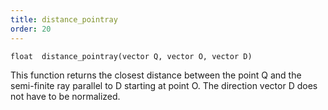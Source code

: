 ```yaml
---
title: distance_pointray
order: 20
---
```

`float  distance_pointray(vector Q, vector O, vector D)`

This function returns the closest distance between the point Q and the
semi-finite ray parallel to D starting at point O. The direction
vector D does not have to be normalized.
